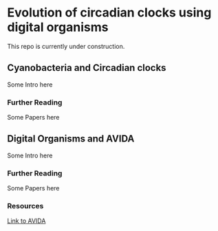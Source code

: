# Evolution of circadian clocks using digital organisms

This repo is currently under construction.

## Cyanobacteria and Circadian clocks

Some Intro here

### Further Reading

Some Papers here

## Digital Organisms and AVIDA

Some Intro here

### Further Reading

Some Papers here

### Resources

[Link to AVIDA]()




